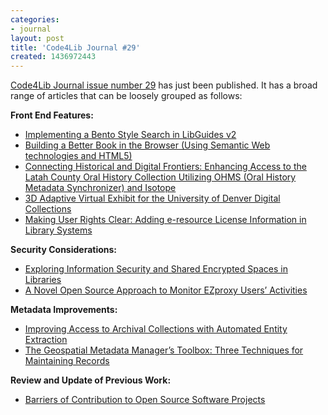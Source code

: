 ```yaml
---
categories:
- journal
layout: post
title: 'Code4Lib Journal #29'
created: 1436972443
---
```

[Code4Lib Journal issue number 29](http://journal.code4lib.org/issues/issues/issue29) has just been published. It has a broad range of articles that can be loosely grouped as follows:

**Front End Features:**

* [Implementing a Bento Style Search in LibGuides v2](http://journal.code4lib.org/articles/10709)
* [Building a Better Book in the Browser (Using Semantic Web technologies and HTML5)](http://journal.code4lib.org/articles/10668)
* [Connecting Historical and Digital Frontiers: Enhancing Access to the Latah County Oral History Collection Utilizing OHMS (Oral History Metadata Synchronizer) and Isotope](http://journal.code4lib.org/articles/10643)
* [3D Adaptive Virtual Exhibit for the University of Denver Digital Collections](http://journal.code4lib.org/articles/10653/)
* [Making User Rights Clear: Adding e-resource License Information in Library Systems](http://journal.code4lib.org/articles/10724/)</a></p>

**Security Considerations:**

* [Exploring Information Security and Shared Encrypted Spaces in Libraries](http://journal.code4lib.org/articles/10685/)
* [A Novel Open Source Approach to Monitor EZproxy Users’ Activities](http://journal.code4lib.org/articles/10589/)

**Metadata Improvements:**

* [Improving Access to Archival Collections with Automated Entity Extraction](http://journal.code4lib.org/articles/10726/)
* [The Geospatial Metadata Manager’s Toolbox: Three Techniques for Maintaining Records](http://journal.code4lib.org/articles/10601)

**Review and Update of Previous Work:**

* [Barriers of Contribution to Open Source Software Projects](http://journal.code4lib.org/articles/10665/)
